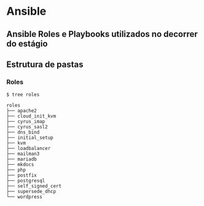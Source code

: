 # Ansible

## Ansible Roles e Playbooks utilizados no decorrer do estágio


## Estrutura de pastas

### Roles


```shell
$ tree roles

roles
├── apache2
├── cloud_init_kvm
├── cyrus_imap
├── cyrus_sasl2
├── dns_bind
├── initial_setup
├── kvm
├── loadbalancer
├── mailman3
├── mariadb
├── mkdocs
├── php
├── postfix
├── postgresql
├── self_signed_cert
├── supersede_dhcp
└── wordpress
```
